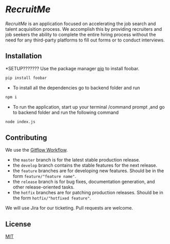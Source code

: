 # *RecruitMe*

*RecruitMe* is an application focused on accelerating the job search and talent acquisition process. We accomplish this by providing recruiters and job seekers the ability to complete the entire hiring process without the need for any third-party platforms to fill out forms or to conduct interviews.

## Installation
*SETUP???????
Use the package manager [pip](https://pip.pypa.io/en/stable/) to install foobar.

```bash
pip install foobar
```
- To install all the dependencies go to backend folder and  run 
```bash
npm i
```

- To run the application, start up your terminal /command prompt ,and go to backend folder and run the following command
```bash
node index.js
```


## Contributing
We use the [Gitflow Workflow](https://www.atlassian.com/git/tutorials/comparing-workflows/gitflow-workflow).
- the ```master``` branch is for the latest stable production release.
- the ```develop``` branch contains the stable features for the next release.
- the ```feature``` branches are for developing new features. Should be in the form ```feature/"feature name"```.
- the ```release``` branch is for bug fixes, documentation generation, and other release-oriented tasks.
- the ```hotfix``` branches are for patching production releases. Should be in the form ```hotfix/"hotfixed feature"```.

We will use Jira for our ticketing. Pull requests are welcome.

## License
[MIT](https://choosealicense.com/licenses/mit/)
